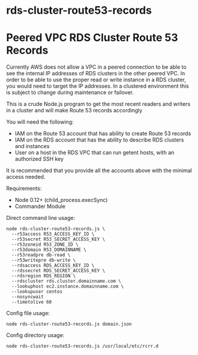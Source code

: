 # rds-cluster-route53-records
Peered VPC RDS Cluster Route 53 Records
=======================================

Currently AWS does not allow a VPC in a peered connection to be able to see the internal IP addresses of RDS clusters in the other peered VPC. In order to be able to use the proper read or write instance in a RDS cluster, you would need to target the IP addresses. In a clustered environment this is subject to change during maintenance or failover. 

This is a crude Node.js program to get the most recent readers and writers in a cluster and will make Route 53 records accordingly

You will need the following:
* IAM on the Route 53 account that has ability to create Route 53 records
* IAM on the RDS account that has the ability to describe RDS clusters and instances
* User on a host in the RDS VPC that can run getent hosts, with an authorized SSH key

It is recommended that you provide all the accounts above with the minimal access needed.

Requirements:
* Node 0.12+ (child_process.execSync)
* Commander Module

Direct command line usage:

    node rds-cluster-route53-records.js \
      --r53access R53_ACCESS_KEY_ID \
      --r53secret R53_SECRET_ACCESS_KEY \
      --r53zoneid R53_ZONE_ID \
      --r53domain R53_DOMAINNAME \
      --r53readpre db-read \
      --r53writepre db-write \
      --rdsaccess RDS_ACCESS_KEY_ID \
      --rdssecret RDS_SECRET_ACCESS_KEY \
      --rdsregion RDS_REGION \
      --rdscluster rds.cluster.domainname.com \
      --lookuphost ec2.instance.domainname.com \
      --lookupuser centos
      --nosyncwait
      --timetolive 60

Config file usage:

    node rds-cluster-route53-records.js domain.json

Config directory usage:

    node rds-cluster-route53-records.js /usr/local/etc/rcrr.d

